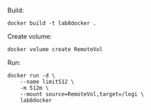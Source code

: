 Build:

```
docker build -t lab8docker .
```

Create volume:

```
docker volume create RemoteVol
```

Run:

```
docker run -d \
    --name limit512 \
    -m 512m \
    --mount source=RemoteVol,target=/logi \
    lab8docker
```